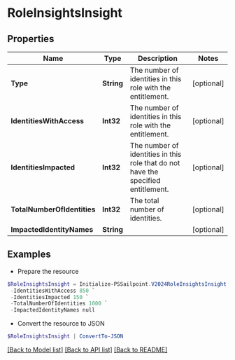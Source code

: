 # RoleInsightsInsight
## Properties

Name | Type | Description | Notes
------------ | ------------- | ------------- | -------------
**Type** | **String** | The number of identities in this role with the entitlement. | [optional] 
**IdentitiesWithAccess** | **Int32** | The number of identities in this role with the entitlement. | [optional] 
**IdentitiesImpacted** | **Int32** | The number of identities in this role that do not have the specified entitlement. | [optional] 
**TotalNumberOfIdentities** | **Int32** | The total number of identities. | [optional] 
**ImpactedIdentityNames** | **String** |  | [optional] 

## Examples

- Prepare the resource
```powershell
$RoleInsightsInsight = Initialize-PSSailpoint.V2024RoleInsightsInsight  -Type ADD `
 -IdentitiesWithAccess 850 `
 -IdentitiesImpacted 150 `
 -TotalNumberOfIdentities 1000 `
 -ImpactedIdentityNames null
```

- Convert the resource to JSON
```powershell
$RoleInsightsInsight | ConvertTo-JSON
```

[[Back to Model list]](../README.md#documentation-for-models) [[Back to API list]](../README.md#documentation-for-api-endpoints) [[Back to README]](../README.md)

